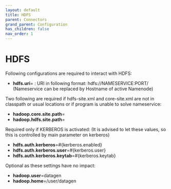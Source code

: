 ```yaml
---
layout: default
title: HDFS
parent: Connectors
grand_parent: Configuration
has_children: false
nav_order: 1
---
```


# HDFS

Following configurations are required to interact with HDFS:

- **hdfs.uri**= : URI in following format: hdfs://NAMESERVICE:PORT/ (Nameservice can be replaced by Hostname of active Namenode)

Two following are required if hdfs-site.xml and core-site.xml are not in classpath or usual locations or if program is unable to solve nameservice:

- **hadoop.core.site.path**=
- **hadoop.hdfs.site.path**=

Required only if KERBEROS is activated: (It is advised to let these values, so this is controlled by main parameter on kerberos)

- **hdfs.auth.kerberos**=#{kerberos.enabled}
- **hdfs.auth.kerberos.user**=#{kerberos.user}
- **hdfs.auth.kerberos.keytab**=#{kerberos.keytab}

Optional as these settings have no impact:

- **hadoop.user**=datagen
- **hadoop.home**=/user/datagen
